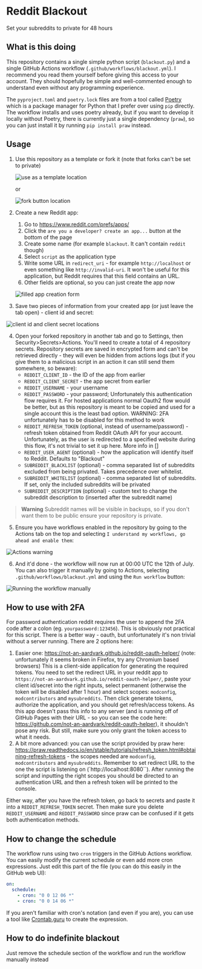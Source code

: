 # Reddit Blackout
Set your subreddits to private for 48 hours

## What is this doing

This repository contains a single simple python script (`blackout.py`) and a single GitHub Actions workflow (`.github/workflows/blackout.yml`). I recommend you read them yourself before giving this access to your account. They should hopefully be simple and well-commented enough to understand even without any programming experience.

The `pyproject.toml` and `poetry.lock` files are from a tool called [Poetry](https://python-poetry.org/) which is a package manager for Python that I prefer over using `pip` directly. The workflow installs and uses poetry already, but if you want to develop it locally without Poetry, there is currently just a single dependency (`praw`), so you can just install it by running `pip install praw` instead.

## Usage

1. Use this repository as a template or fork it (note that forks can't be set to private)

   ![use as a template location](https://github.com/oplik0/reddit-blackout/assets/25460763/c7cefaf8-4304-4e20-9496-b8ce1b5aede1)
   
   or
   
   ![fork button location](https://user-images.githubusercontent.com/25460763/183402131-46c4955f-9545-4ca5-8c9c-da8f860075a5.png)

2. Create a new Reddit app:
    1. Go to https://www.reddit.com/prefs/apps/
    2. Click the `are you a developer? create an app...` button at the bottom of the page
    3. Create some name (for example `blackout`. It can't contain `reddit` though)
    4. Select `script` as the application type
    5. Write some URL in `redirect_uri` - for example `http://localhost` or even something like `http://invalid-uri`. It won't be useful for this application, but Reddit requires that this field contains an URL.
    6. Other fields are optional, so you can just create the app now
    
    ![filled app creation form](https://user-images.githubusercontent.com/25460763/183403287-76139f11-1e2a-4100-ae8f-0e2396e3459b.png)
3. Save two pieces of information from your created app (or just leave the tab open) - client id and secret:

![client id and client secret locations](https://user-images.githubusercontent.com/25460763/183404430-656f88c5-e028-4081-b9d5-a7d7473760da.png)

4. Open your forked repository in another tab and go to Settings, then Security>Secrets>Actions. You'll need to create a total of 4 repository secrets. Repository secrets are saved in encrypted form and can't be retrieved directly - they will even be hidden from actions logs (but if you give them to a malicious script in an action it can still send them somewhere, so beware):
    - `REDDIT_CLIENT_ID` - the ID of the app from earlier
    - `REDDIT_CLIENT_SECRET` - the app secret from earlier
    - `REDDIT_USERNAME` - your username
    - `REDDIT_PASSWORD` - your password; Unfortunately this authentication flow requires it. For hosted applications normal Oauth2 flow would be better, but as this repository is meant to be copied and used for a single account this is the least bad option. WARNING: 2FA unfortunately has to be disabled for this method to work
    - `REDDIT_REFRESH_TOKEN` (optional, instead of username/password) - refresh token obtained from Reddit OAuth API for your account. Unfortunately, as the user is redirected to a specified website during this flow, it's not trivial to set it up here. More info in []
    - `REDDIT_USER_AGENT` (optional) - how the application will identify itself to Reddit. Defaults to "Blackout"
    - `SUBREDDIT_BLACKLIST` (optional) - comma separated list of subreddits excluded from being privated. Takes precedence over whitelist.
    - `SUBREDDIT_WHITELIST` (optional) - comma separated list of subreddits. If set, only the included subreddits will be privated
    - `SUBREDDIT_DESCRIPTION` (optional) - custom text to change the subreddit description to (inserted after the subreddit name)
> **Warning**
> Subreddit names will be visible in backups, so if you don't want them to be public ensure your repository is private.

5. Ensure you have workflows enabled in the repository by going to the Actions tab on the top and selecting `I understand my workflows, go ahead and enable them`:

![Actions warning](https://user-images.githubusercontent.com/25460763/183405553-1ce872f0-7790-466a-a115-7e3f4bdcf0dc.png)

6. And it'd done - the workflow will now run at 00:00 UTC the 12th of July. You can also trigger it manually by going to Actions, selecting `.github/workflows/blackout.yml` and using the `Run workflow` button:

![Running the workflow manually](https://user-images.githubusercontent.com/25460763/183406938-af2f4c77-9f8b-44bb-bf15-6943e120d1e5.png)

## How to use with 2FA

For password authentication reddit requires the user to append the 2FA code after a colon (eg. `yourpassword:123456`). This is obviously not practical for this script. There is a better way - oauth, but unfortunately it's non trivial without a server running. There are 2 options here:
1. Easier one: https://not-an-aardvark.github.io/reddit-oauth-helper/ (note: unfortunately it seems broken in Firefox, try any Chromium based browsers)
   This is a client-side application for generating the required tokens. You need to set the redirect URL in your reddit app to `https://not-an-aardvark.github.io/reddit-oauth-helper/`, paste your client id/secret into the right inputs, select permanent (otherwise the token will be disabled after 1 hour) and select scopes: `modconfig`, `modcontributors` and `mysubreddits`.
   Then click generate tokens, authorize the application, and you should get refresh/access tokens.
   As this app doesn't pass this info to any server (and is running off of GitHub Pages with their URL - so you can see the code here: https://github.com/not-an-aardvark/reddit-oauth-helper), it shouldn't pose any risk. But still, make sure you only grant the token access to what it needs.
2. A bit more advanced: you can use the script provided by praw here: https://praw.readthedocs.io/en/stable/tutorials/refresh_token.html#obtaining-refresh-tokens - the scopes needed are `modconfig`, `modcontributors` and `mysubreddits`. Remember to set redirect URL to the one the script is listening on (`http://localhost:8080``).
   After running the script and inputting the right scopes you should be directed to an authentication URL and then a refresh token will be printed to the console.

Either way, after you have the refresh token, go back to secrets and paste it into a `REDDIT_REFRESH_TOKEN` secret. Then make sure you delete `REDDIT_USERNAME` and `REDDIT_PASSWORD` since praw can be confused if it gets both authentication methods.

## How to change the schedule

The workflow runs using two `cron` triggers in the GitHub Actions workflow. You can easily modify the current schedule or even add more cron expressions. Just edit this part of the file (you can do this easily in the GitHub web UI):
```yaml
on:
  schedule:
    - cron: "0 0 12 06 *"
    - cron: "0 0 14 06 *"
```

If you aren't familiar with cron's notation (and even if you are), you can use a tool like [Crontab.guru](https://crontab.guru/) to create the expression.

## How to do indefinite blackout

Just remove the schedule section of the workflow and run the workflow manually instead
